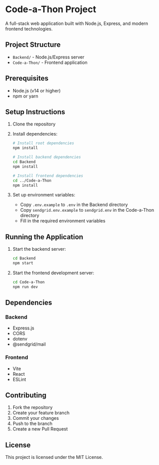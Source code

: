 # Code-a-Thon Project

A full-stack web application built with Node.js, Express, and modern frontend technologies.

## Project Structure

- `Backend/` - Node.js/Express server
- `Code-a-Thon/` - Frontend application

## Prerequisites

- Node.js (v14 or higher)
- npm or yarn

## Setup Instructions

1. Clone the repository
2. Install dependencies:
   ```bash
   # Install root dependencies
   npm install
   
   # Install backend dependencies
   cd Backend
   npm install
   
   # Install frontend dependencies
   cd ../Code-a-Thon
   npm install
   ```

3. Set up environment variables:
   - Copy `.env.example` to `.env` in the Backend directory
   - Copy `sendgrid.env.example` to `sendgrid.env` in the Code-a-Thon directory
   - Fill in the required environment variables

## Running the Application

1. Start the backend server:
   ```bash
   cd Backend
   npm start
   ```

2. Start the frontend development server:
   ```bash
   cd Code-a-Thon
   npm run dev
   ```

## Dependencies

### Backend
- Express.js
- CORS
- dotenv
- @sendgrid/mail

### Frontend
- Vite
- React
- ESLint

## Contributing

1. Fork the repository
2. Create your feature branch
3. Commit your changes
4. Push to the branch
5. Create a new Pull Request

## License

This project is licensed under the MIT License.